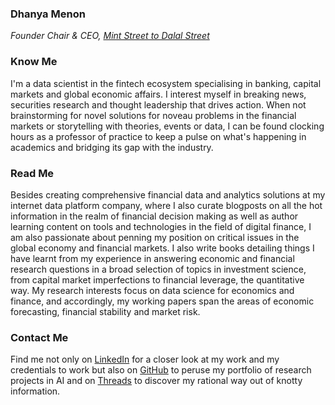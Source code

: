 ### Dhanya Menon
*Founder Chair & CEO, [Mint Street to Dalal Street](https://sites.google.com/view/mint-street-to-dalal-street)*
### Know Me
I'm a data scientist in the fintech ecosystem specialising in banking, capital markets and global economic affairs. I interest myself in breaking news, securities research and thought leadership that drives action. When not brainstorming for novel solutions for noveau problems in the financial markets or storytelling with theories, events or data, I can be found clocking hours as a professor of practice to keep a pulse on what's happening in academics and bridging its gap with the industry.
### Read Me
Besides creating comprehensive financial data and analytics solutions at my internet data platform company, where I also curate blogposts on all the hot information in the realm of financial decision making as well as author learning content on tools and technologies in the field of digital finance, I am also passionate about penning my position on critical issues in the global economy and financial markets. I also write books detailing things I have learnt from my experience in answering economic and financial research questions in a broad selection of topics in investment science, from capital market imperfections to financial leverage, the quantitative way. My research interests focus on data science for economics and finance, and accordingly, my working papers span the areas of economic forecasting, financial stability and market risk.
### Contact Me 
Find me not only on [LinkedIn](https://www.linkedin.com/in/madamdhanyamenon) for a closer look at my work and my credentials to work but also on [GitHub](https://www.github.com/susridhanyamenon) to peruse my portfolio of research projects in AI and on [Threads](https://www.threads.net/@srtadhanyamenon) to discover my rational way out of knotty information.
